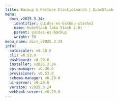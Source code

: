 ```yaml
---
title: Backup & Restore Elasticsearch | KubeStash
menu:
  docs_v2025.3.24:
    identifier: guides-es-backup-stashv2
    name: KubeStash (aka Stash 2.0)
    parent: guides-es-backup
    weight: 50
menu_name: docs_v2025.3.24
info:
  autoscaler: v0.38.0
  cli: v0.53.0
  dashboard: v0.29.0
  installer: v2025.3.24
  ops-manager: v0.40.0
  provisioner: v0.53.0
  schema-manager: v0.29.0
  ui-server: v0.29.0
  version: v2025.3.24
  webhook-server: v0.29.0
---
```


